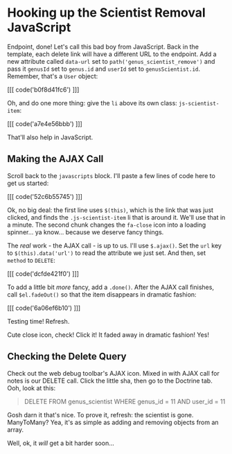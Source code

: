 # Hooking up the Scientist Removal JavaScript

Endpoint, done! Let's call this bad boy from JavaScript. Back in the template, each
delete link will have a different URL to the endpoint. Add a new attribute called
`data-url` set to `path('genus_scientist_remove')` and pass it `genusId` set to
`genus.id` and `userId` set to `genusScientist.id`. Remember, that's a `User` object:

[[[ code('b0f8d41fc6') ]]]

Oh, and do one more thing: give the `li` above its own class: `js-scientist-item`:

[[[ code('a7e4e56bbb') ]]]

That'll also help in JavaScript.

## Making the AJAX Call

Scroll back to the `javascripts` block. I'll paste a few lines of code here to get
us started:

[[[ code('52c6b55745') ]]]

Ok, no big deal: the first line uses `$(this)`, which is the link that was just clicked,
and finds the `.js-scientist-item` li that is around it. We'll use that in a minute.
The second chunk changes the `fa-close` icon into a loading spinner... ya know...
because we deserve fancy things.

The *real* work - the AJAX call - is up to us. I'll use `$.ajax()`. Set the `url`
key to `$(this).data('url')` to read the attribute we just set. And then, set
`method` to `DELETE`:

[[[ code('dcfde421f0') ]]]

To add a little bit *more* fancy, add a `.done()`. After the AJAX call finishes,
call `$el.fadeOut()` so that the item disappears in dramatic fashion:

[[[ code('6a06ef6b10') ]]]

Testing time! Refresh.

Cute close icon, check! Click it! It faded away in dramatic fashion! Yes!

## Checking the Delete Query

Check out the web debug toolbar's AJAX icon. Mixed in with AJAX call for notes is
our DELETE call. Click the little sha, then go to the Doctrine tab. Ooh, look at
this:

> DELETE FROM genus_scientist WHERE genus_id = 11 AND user_id = 11

Gosh darn it that's nice. To prove it, refresh: the scientist is gone. ManyToMany?
Yea, it's as simple as adding and removing objects from an array.

Well, ok, it *will* get a bit harder soon...
